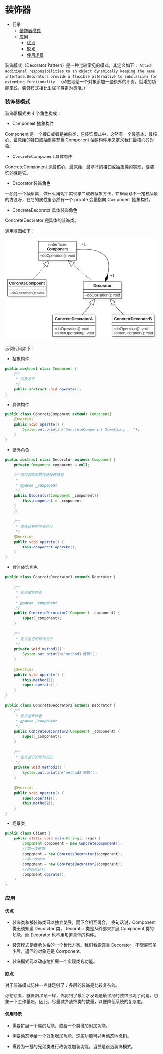 # 装饰器

- 目录
    - [装饰器模式](#装饰器模式)
    - [应用](#应用)
        - [优点](#优点)
        - [缺点](#缺点)
        - [使用场景](#使用场景)


装饰模式（Decorator Pattern）是一种比较常见的模式，其定义如下：
`Attach additional responsibilities to an object dynamically keeping the same interface.Decorators provide a flexible alternative to subclassing for extending functionality.`
（动态地给一个对象添加一些额外的职责。就增加功能来说，装饰模式相比生成子类更为灵活。）

### 装饰器模式

装饰器模式由 4 个角色构成：

- Component 抽象构件

Component 是一个接口或者是抽象类，在装饰模式中，必然有一个最基本、最核心、最原始的接口或抽象类充当 Component 抽象构件用来定义我们最核心的对象。

- ConcreteComponent 具体构件

ConcreteComponent 是最核心、最原始、最基本的接口或抽象类的实现，要装饰的就是它。

- Decorator 装饰角色

一般是一个抽象类，做什么用呢？实现接口或者抽象方法，它里面可不一定有抽象的方法呀，在它的属性里必然有一个 private 变量指向 Component 抽象构件。

- ConcreteDecorator 具体装饰角色

ConcreteDecorator 是具体的装饰类。

通用类图如下：

<div align="left">
    <img src="https://github.com/lazecoding/Note/blob/main/images/pattern/装饰器模式通用类图.png" width="600px">
</div>

示例代码如下：

- 抽象构件

````java
public abstract class Component {
    /**
     * 抽象方法
     */
    public abstract void operate();
}
````

- 具体构件

````java
public class ConcreteComponent extends Component{
    @Override
    public void operate() {
        System.out.println("ConcreteComponent Something ...");
    }
}
````

- 装饰角色

````java
public abstract class Decorator extends Component {
    private Component component = null;

    /**通过构造函数传递被修饰者
     *
     * @param _component
     */
    public Decorator(Component _component){
        this.component = _component;
    }
    //

    /**
     * 委托给被修饰者执行
     */
    @Override
    public void operate() {
        this.component.operate();
    }
}
````

- 具体装饰角色

````java
public class ConcreteDecorator1 extends Decorator {

    /**
     * 定义被修饰者
     *
     * @param _component
     */
    public ConcreteDecorator1(Component _component) {
        super(_component);
    }

    /**
     * 定义自己的修饰方法
     */
    private void method1() {
        System.out.println("method1 修饰");
    }

    @Override
    public void operate() {
        this.method1();
        super.operate();
    }
}

public class ConcreteDecorator2 extends Decorator {
    /**
     * 定义被修饰者
     * @param _component
     */
    public ConcreteDecorator2(Component _component) {
        super(_component);
    }

    /**
     * 定义自己的修饰方法
     */
    private void method2() {
        System.out.println("method2 修饰");
    }

    @Override
    public void operate() {
        super.operate();
        this.method2();
    }
}
````

- 场景类

````java
public class Client {
    public static void main(String[] args) {
        Component component = new ConcreteComponent();
        //第一次修饰
        component = new ConcreteDecorator1(component);
        //第二次修饰
        component = new ConcreteDecorator2(component);
        //修饰后运行
        component.operate();
    }
}
````

### 应用

#### 优点

- 装饰类和被装饰类可以独立发展，而不会相互耦合。
  换句话说，Component 类无须知道 Decorator 类，Decorator 类是从外部来扩展 Component 类的功能，而 Decorator 也不用知道具体的构件。

- 装饰模式是继承关系的一个替代方案。我们看装饰类 Decorator，不管装饰多少层，返回的对象还是 Component。

- 装饰模式可以动态地扩展一个实现类的功能。

#### 缺点

对于装饰模式记住一点就足够了：多层的装饰是比较复杂的。

你想想看，就像剥洋葱一样，你剥到了最后才发现是最里层的装饰出现了问题，想象一下工作量吧，因此，尽量减少装饰类的数量，以便降低系统的复杂度。

#### 使用场景

- 需要扩展一个类的功能，或给一个类增加附加功能。

- 需要动态地给一个对象增加功能，这些功能可以再动态地撤销。

- 需要为一批的兄弟类进行改装或加装功能，当然是首选装饰模式。